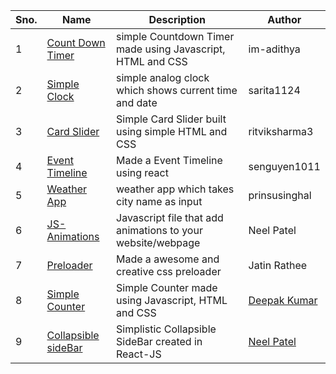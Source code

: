 | Sno. 	| Name         	| Description         	| Author 	|
|------	|--------------	|---------------------	|--------	|
| 1    	| [Count Down Timer](/Web%20Hacks/countdown-timer) 	| simple Countdown Timer made using Javascript, HTML and CSS 	| im-adithya  	|
| 2    	| [Simple Clock](/Web%20Hacks/clock%20design) 	| simple analog clock which shows current time and date 	| sarita1124  	|
| 3   	| [Card Slider](/Web%20Hacks/card-slider) 	| Simple Card Slider built using simple HTML and CSS 	| ritviksharma3 	|
| 4   	| [Event Timeline](/Web%20Hacks/timeline) 	| Made a Event Timeline using react 	| senguyen1011 	|
| 5   	| [Weather App](/Web%20Hacks/Weather%20App) 	| weather app which takes city name as input 	| prinsusinghal 	|
| 6   	| [JS-Animations](/Web%20Hacks/Animations/m4Dummies-Animations)	| Javascript file that add animations to your website/webpage 	| Neel Patel 	|
| 7   	| [Preloader](/Web%20Hacks/Preloader)	| Made a awesome and creative css preloader 	| Jatin Rathee 	|
| 8   	| [Simple Counter](/Web%20Hacks/simple%20counter)	| Simple Counter made using Javascript, HTML and CSS 	| [Deepak Kumar](https://github.com/dth99)|
| 9   	| [Collapsible sideBar](/Web%20Hacks/collapsible-side-bar)	| Simplistic Collapsible SideBar created in React-JS 	| [Neel Patel](https://github.com/itsneelpatel)|
